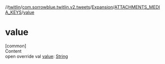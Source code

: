 //[twitlin](../../../index.md)/[com.sorrowblue.twitlin.v2.tweets](../../index.md)/[Expansion](../index.md)/[ATTACHMENTS_MEDIA_KEYS](index.md)/[value](value.md)



# value  
[common]  
Content  
open override val [value](value.md): [String](https://kotlinlang.org/api/latest/jvm/stdlib/kotlin/-string/index.html)  



